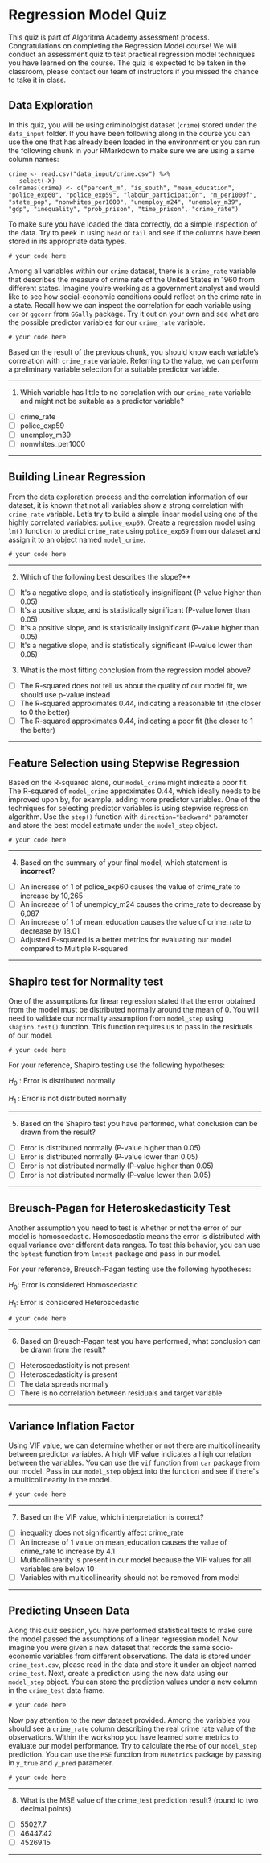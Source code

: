 # Regression Model Quiz

This quiz is part of Algoritma Academy assessment process. Congratulations on completing the Regression Model course! We will conduct an assessment quiz to test practical regression model techniques you have learned on the course. The quiz is expected to be taken in the classroom, please contact our team of instructors if you missed the chance to take it in class.

## Data Exploration

In this quiz, you will be using criminologist dataset (`crime`) stored under the `data_input` folder. If you have been following along in the course you can use the one that has already been loaded in the environment or you can run the following chunk in your RMarkdown to make sure we are using a same column names:

```
crime <- read.csv("data_input/crime.csv") %>% 
   select(-X) 
colnames(crime) <- c("percent_m", "is_south", "mean_education", "police_exp60", "police_exp59", "labour_participation", "m_per1000f", "state_pop", "nonwhites_per1000", "unemploy_m24", "unemploy_m39", "gdp", "inequality", "prob_prison", "time_prison", "crime_rate")
```

To make sure you have loaded the data correctly, do a simple inspection of the data. Try to peek in using `head` or `tail` and see if the columns have been stored in its appropriate data types.
```
# your code here

```

Among all variables within our `crime` dataset, there is a `crime_rate` variable that describes the measure of crime rate of the United States in 1960 from different states. Imagine you’re working as a government analyst and would like to see how social-economic conditions could reflect on the crime rate in a state. Recall how we can inspect the correlation for each variable using `cor` or `ggcorr` from `GGally` package. Try it out on your own and see what are the possible predictor variables for our `crime_rate` variable.

```
# your code here

```

Based on the result of the previous chunk, you should know each variable’s correlation with `crime_rate` variable. Referring to the value, we can perform a preliminary variable selection for a suitable predictor variable.
___
1. Which variable has little to no correlation with our `crime_rate` variable and might not be suitable as a predictor variable?
  - [ ] crime_rate
  - [ ] police_exp59
  - [ ] unemploy_m39
  - [ ] nonwhites_per1000
___

## Building Linear Regression    

From the data exploration process and the correlation information of our dataset, it is known that not all variables show a strong correlation with `crime_rate` variable. Let’s try to build a simple linear model using one of the highly correlated variables: `police_exp59`. Create a regression model using `lm()` function to predict `crime_rate` using `police_exp59` from our dataset and assign it to an object named `model_crime`.

```
# your code here

```
___
2. Which of the following best describes the slope?**
  - [ ] It's a negative slope, and is statistically insignificant (P-value higher than 0.05)
  - [ ] It's a positive slope, and is statistically significant (P-value lower than 0.05)
  - [ ] It's a positive slope, and is statistically insignificant (P-value higher than 0.05)
  - [ ] It's a negative slope, and is statistically significant (P-value lower than 0.05)

3. What is the most fitting conclusion from the regression model above?
  - [ ] The R-squared does not tell us about the quality of our model fit, we should use p-value instead
  - [ ] The R-squared approximates 0.44, indicating a reasonable fit (the closer to 0 the better)
  - [ ] The R-squared approximates 0.44, indicating a poor fit (the closer to 1 the better)
___

## Feature Selection using Stepwise Regression

Based on the R-squared alone, our `model_crime` might indicate a poor fit. The R-squared of `model_crime` approximates 0.44, which ideally needs to be improved upon by, for example, adding more predictor variables. One of the techniques for selecting predictor variables is using stepwise regression algorithm. Use the `step()` function with `direction="backward"` parameter and store the best model estimate under the `model_step` object.

```
# your code here

```
___
4. Based on the summary of your final model, which statement is **incorrect**?
  - [ ] An increase of 1 of police_exp60 causes the value of crime_rate to increase by 10,265
  - [ ] An increase of 1 of unemploy_m24 causes the crime_rate to decrease by 6,087
  - [ ] An increase of 1 of mean_education causes the value of crime_rate to decrease by 18.01
  - [ ] Adjusted R-squared is a better metrics for evaluating our model compared to Multiple R-squared
___

## Shapiro test for Normality test

One of the assumptions for linear regression stated that the error obtained from the model must be distributed normally around the mean of 0. You will need to validate our normality assumption from `model_step` using `shapiro.test()` function. This function requires us to pass in the residuals of our model.

```
# your code here

```

For your reference, Shapiro testing use the following hypotheses:

$H_0$ : Error is distributed normally  

$H_1$ : Error is not distributed normally  

___
5. Based on the Shapiro test you have performed, what conclusion can be drawn from the result?
  - [ ] Error is distributed normally (P-value higher than 0.05) 
  - [ ] Error is distributed normally (P-value lower than 0.05) 
  - [ ] Error is not distributed normally (P-value higher than 0.05) 
  - [ ] Error is not distributed normally (P-value lower than 0.05) 
___

## Breusch-Pagan for Heteroskedasticity Test

Another assumption you need to test is whether or not the error of our model is homoscedastic. Homoscedastic means the error is distributed with equal variance over different data ranges. To test this behavior, you can use the `bptest` function from `lmtest` package and pass in our model.

For your reference, Breusch-Pagan testing use the following hypotheses:

$H_0$: Error is considered Homoscedastic  

$H_1$: Error is considered Heteroscedastic  

```
# your code here

```
___
6. Based on Breusch-Pagan test you have performed, what conclusion can be drawn from the result?
  - [ ] Heteroscedasticity is not present
  - [ ] Heteroscedasticity is present
  - [ ] The data spreads normally
  - [ ] There is no correlation between residuals and target variable
___

## Variance Inflation Factor

Using VIF value, we can determine whether or not there are multicollinearity between predictor variables. A high VIF value indicates a high correlation between the variables. You can use the `vif` function from `car` package from our model. Pass in our `model_step` object into the function and see if there's a multicollinearity in the model.

```
# your code here

```
___
7. Based on the VIF value, which interpretation is correct?
  - [ ] inequality does not significantly affect crime_rate
  - [ ] An increase of 1 value on mean_education causes the value of crime_rate to increase by 4.1
  - [ ] Multicollinearity is present in our model because the VIF values for all variables are below 10 
  - [ ] Variables with multicollinearity should not be removed from model
  ___

## Predicting Unseen Data

Along this quiz session, you have performed statistical tests to make sure the model passed the assumptions of a linear regression model. Now imagine you were given a new dataset that records the same socio-economic variables from different observations. The data is stored under `crime_test.csv`, please read in the data and store it under an object named `crime_test`. Next, create a prediction using the new data using our `model_step` object. You can store the prediction values under a new column in the `crime_test` data frame.

```
# your code here

```

Now pay attention to the new dataset provided. Among the variables you should see a `crime_rate` column describing the real crime rate value of the observations. Within the workshop you have learned some metrics to evaluate our model performance. Try to calculate the `MSE` of our `model_step` prediction. You can use the `MSE` function from `MLMetrics` package by passing in `y_true` and `y_pred` parameter.

```
# your code here

```
___
8. What is the MSE value of the crime_test prediction result? (round to two decimal points)    
  - [ ] 55027.7
  - [ ] 46447.42
  - [ ] 45269.15
___
